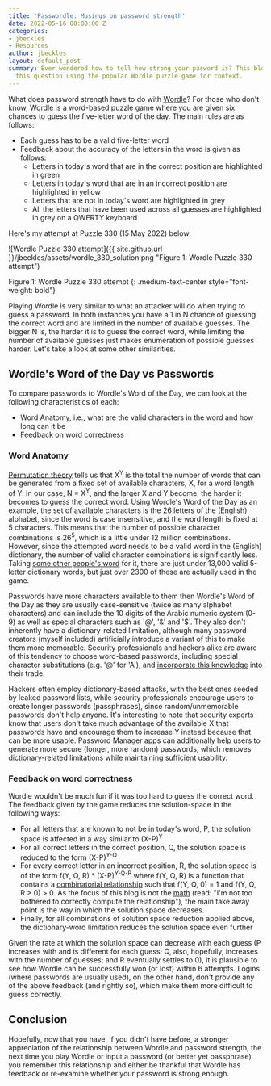 ```yaml
---
title: 'Passwordle: Musings on password strength'
date: 2022-05-16 00:00:00 Z
categories:
- jbeckles
- Resources
author: jbeckles
layout: default_post
summary: Ever wondered how to tell how strong your pasword is? This blog post explores
  this question using the popular Wordle puzzle game for context.
---
```


What does password strength have to do with [Wordle](https://www.nytimes.com/games/wordle/index.html)? For those who don't know, Wordle is a word-based puzzle game where you are given six chances to guess the five-letter word of the day. The main rules are as follows:

* Each guess has to be a valid five-letter word
* Feedback about the accuracy of the letters in the word is given as follows:
  - Letters in today's word that are in the correct position are highlighted in green
  - Letters in today's word that are in an incorrect position are highlighted in yellow
  - Letters that are not in today's word are highlighted in grey
  - All the letters that have been used across all guesses are highlighted in grey on a QWERTY keyboard

Here's my attempt at Puzzle 330 (15 May 2022) below:

![Wordle Puzzle 330 attempt]({{ site.github.url }}/jbeckles/assets/wordle_330_solution.png "Figure 1: Wordle Puzzle 330 attempt")

Figure 1: Wordle Puzzle 330 attempt
{: .medium-text-center style="font-weight: bold"}

Playing Wordle is very similar to what an attacker will do when trying to guess a password. In both instances you have a 1 in N chance of guessing the correct word and are limited in the number of available guesses. The bigger N is, the harder it is to guess the correct word, while limiting the number of available guesses just makes enumeration of possible guesses harder. Let's take a look at some other similarities.

## Wordle's Word of the Day vs Passwords 

To compare passwords to Wordle's Word of the Day, we can look at the following characteristics of each:

* Word Anatomy, i.e., what are the valid characters in the word and how long can it be
* Feedback on word correctness

### Word Anatomy

[Permutation theory](https://en.wikipedia.org/wiki/Permutation#Permutations_with_repetition) tells us that X<sup>Y</sup> is the total the number of words that can be generated from a fixed set of available characters, X, for a word length of Y. In our case, N = X<sup>Y</sup>, and the larger X and Y become, the harder it becomes to guess the correct word. Using Wordle's Word of the Day as an example, the set of available characters is the 26 letters of the (English) alphabet, since the word is case insensitive, and the word length is fixed at 5 characters. This means that the number of possible character combinations is 26<sup>5</sup>, which is a little under 12 million combinations. However, since the attempted word needs to be a valid word in the (English) dictionary, the number of valid character combinations is significantly less. Taking [some other people's word](https://towardsdatascience.com/loaded-words-in-wordle-e78cb36f1e3c) for it, there are just under 13,000 valid 5-letter dictionary words, but just over 2300 of these are actually used in the game. 

Passwords have more characters available to them then Wordle's Word of the Day as they are usually case-sensitive (twice as many alphabet characters) and can include the 10 digits of the Arabic numeric system (0-9) as well as special characters such as '@', '&' and '$'. They also don't inherently have a dictionary-related limitation, although many password creators (myself included) artificially introduce a variant of this to make them more memorable. Security professionals and hackers alike are aware of this tendency to choose word-based passwords, including special character substitutions (e.g. '@' for 'A'), and [incorporate this knowledge](https://www.passwordmonster.com/) into their trade. 

Hackers often employ dictionary-based attacks, with the best ones seeded by leaked password lists, while security professionals encourage users to create longer passwords (passphrases), since random/unmemorable passwords don't help anyone. It's interesting to note that security experts know that users don't take much advantage of the available X that passwords have and encourage them to increase Y instead because that can be more usable. Password Manager apps can additionally help users to generate more secure (longer, more random) passwords, which removes dictionary-related limitations while maintaining sufficient usability.

### Feedback on word correctness

Wordle wouldn't be much fun if it was too hard to guess the correct word. The feedback given by the game reduces the solution-space in the following ways:

* For all letters that are known to not be in today's word, P, the solution space is affected in a way similar to (X-P)<sup>Y</sup>
* For all correct letters in the correct position, Q, the solution space is reduced to the form (X-P)<sup>Y-Q</sup>
* For every correct letter in an incorrect position, R, the solution space is of the form f(Y, Q, R) \* (X-P)<sup>Y-Q-R</sup> where f(Y, Q, R) is a function that contains a [combinatorial relationship](https://en.wikipedia.org/wiki/Combination) such that f(Y, Q, 0) = 1 and f(Y, Q, R > 0) > 0. As the focus of this blog is not the [math](https://aperiodical.com/2022/02/a-mathematicians-guide-to-wordle/) (read: "I'm not too bothered to correctly compute the relationship"), the main take away point is the way in which the solution space decreases.
* Finally, for all combinations of solution space reduction applied above, the dictionary-word limitation reduces the solution space even further

Given the rate at which the solution space can decrease with each guess (P increases with and is different for each guess; Q, also, hopefully, increases with the number of guesses; and R eventually settles to 0), it is plausible to see how Wordle can be successfully won (or lost) within 6 attempts. Logins (where passwords are usually used), on the other hand, don't provide any of the above feedback (and rightly so), which make them more difficult to guess correctly.

## Conclusion

Hopefully, now that you have, if you didn't have before, a stronger appreciation of the relationship between Wordle and password strength, the next time you play Wordle or input a password (or better yet passphrase) you remember this relationship and either be thankful that Wordle has feedback or re-examine whether your password is strong enough.
